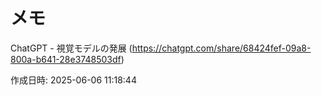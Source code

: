# メモ

ChatGPT - 視覚モデルの発展 (https://chatgpt.com/share/68424fef-09a8-800a-b641-28e3748503df)

作成日時: 2025-06-06 11:18:44